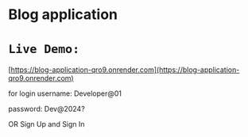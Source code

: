 # Blog application

# `Live Demo:`

[https://blog-application-qro9.onrender.com](https://blog-application-qro9.onrender.com)

for login username: Developer@01

password: Dev@2024?

OR Sign Up and Sign In
